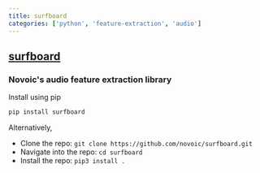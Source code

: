 ```yaml
---
title: surfboard
categories: ['python', 'feature-extraction', 'audio']
---
```

## [surfboard](https://github.com/novoic/surfboard)

### Novoic's audio feature extraction library


Install using pip
```bash
pip install surfboard
```

Alternatively,
* Clone the repo: `git clone https://github.com/novoic/surfboard.git`
* Navigate into the repo: `cd surfboard`
* Install the repo: `pip3 install .`
